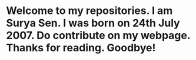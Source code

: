 # Welcome to my repositories. I am Surya Sen. I was born on 24th July 2007. Do contribute on my webpage. Thanks for reading. Goodbye!